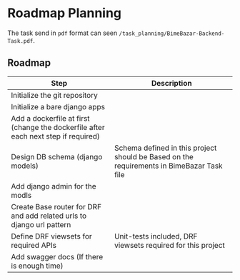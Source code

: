 # Roadmap Planning

The task send in `pdf` format can seen `/task_planning/BimeBazar-Backend-Task.pdf`.

## Roadmap

| Step | Description |
| ---- | ----------- |
| Initialize the git repository |  |
| Initialize a bare django apps | |
| Add a dockerfile at first (change the dockerfile after each next step if required) | |
| Design DB schema (django models) | Schema defined in this project should be Based on the requirements in BimeBazar Task file |
| Add django admin for the modls | |
| Create Base router for DRF and add related urls to django url pattern | |
| Define DRF viewsets for required APIs | Unit-tests included, DRF viewsets required for this project |
| Add swagger docs (If there is enough time) | |